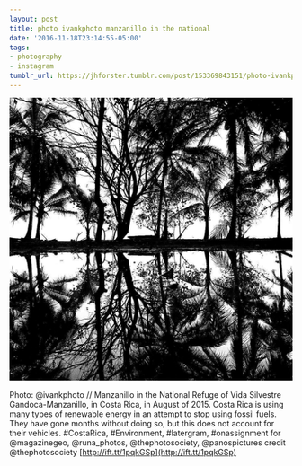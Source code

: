 ```yaml
---
layout: post
title: photo ivankphoto manzanillo in the national
date: '2016-11-18T23:14:55-05:00'
tags:
- photography
- instagram
tumblr_url: https://jhforster.tumblr.com/post/153369843151/photo-ivankphoto-manzanillo-in-the-national
---
```

 ![](/tumblr_files/tumblr_o46xbqdF5U1uxadqoo1_1280.jpg)  

Photo: @ivankphoto // Manzanillo in the National Refuge of Vida Silvestre Gandoca-Manzanillo, in Costa Rica, in August of 2015. Costa Rica is using many types of renewable energy in an attempt to stop using fossil fuels. They have gone months without doing so, but this does not account for their vehicles. #CostaRica, #Environment, #latergram, #onassignment for @magazinegeo, @runa\_photos, @thephotosociety, @panospictures credit @thephotosociety [http://ift.tt/1pqkGSp](http://ift.tt/1pqkGSp)

